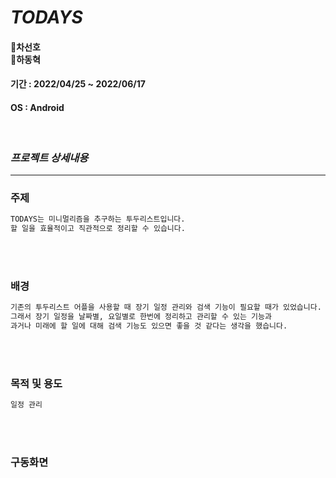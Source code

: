 # _TODAYS_

#### 🐣차선호 <br>  🐣하동혁
#### 기간 : 2022/04/25 ~ 2022/06/17
#### OS : Android
<br>


### _프로젝트 상세내용_
***
### 주제

```sh
TODAYS는 미니멀리즘을 추구하는 투두리스트입니다.
할 일을 효율적이고 직관적으로 정리할 수 있습니다.
```
<br>
<br>
    

### 배경

```sh
기존의 투두리스트 어플을 사용할 때 장기 일정 관리와 검색 기능이 필요할 때가 있었습니다. 
그래서 장기 일정을 날짜별, 요일별로 한번에 정리하고 관리할 수 있는 기능과
과거나 미래에 할 일에 대해 검색 기능도 있으면 좋을 것 같다는 생각을 했습니다.
```
<br>
<br>

### 목적 및 용도

```sh
일정 관리
```
<br>
<br>

### 구동화면

